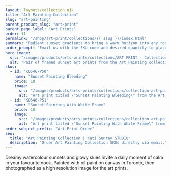 ```yaml
---
layout: layouts/collection.njk
title: "Art Painting Collection"
slug: "art-painting"
parent_product_slug: "art-print"
parent_page_label: "Art Prints"
order: 11
permalink: "/shop/art-print/collections/{{ slug }}/index.html"
summary: "Radiant sunset gradients to bring a warm horizon into any room."
order_prompt: "Email us with the SKU code and desired quantity to place your order."
hero_image:
  src: "/images/products/arts-prints/collections/ART PRINT - Collection ‘Art painting’.jpg"
  alt: "Pair of framed sunset art prints from the Art Painting collection on a concrete wall."
skus:
  - id: "KO546-P50"
    name: "Sunset Painting Bleeding"
    price: 18
    image:
      src: "/images/products/arts-prints/collections/collection-art-painting/KO546-P50_Art print 8.5x11_Collection Art Painting_Sunset painting bleeding.jpg"
      alt: "Art print titled \"Sunset Painting Bleeding\" from the Art Painting Collection."
  - id: "KO546-P51"
    name: "Sunset Painting With White Frame"
    price: 18
    image:
      src: "/images/products/arts-prints/collections/collection-art-painting/KO546-P51_Art print 8.5x11_Collection Art Painting_Sunset painting with white frame.jpg"
      alt: "Art print titled \"Sunset Painting With White Frame\" from the Art Painting Collection."
order_subject_prefix: "Art Print Order"
seo:
  title: "Art Painting Collection | Kati Sunray STUDIO"
  description: "Order Art Painting Collection SKUs directly via email."
---
```


Dreamy watercolour sunsets and glowy skies invite a daily moment of calm in your favourite nook.
Painted with oil paint on canvas in Toronto, then photographed as a high resolution image for the art prints.
